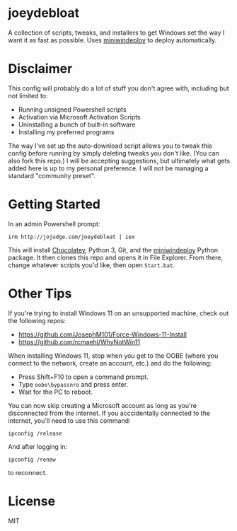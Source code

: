 # joeydebloat
A collection of scripts, tweaks, and installers to get Windows set the way I want it as fast as possible. Uses [miniwindeploy](https://github.com/heyjoeway/miniwindeploy) to deploy automatically.

# Disclaimer

This config will probably do a lot of stuff you don't agree with, including but not limited to:

- Running unsigned Powershell scripts
- Activation via Microsoft Activation Scripts
- Uninstalling a bunch of built-in software
- Installing my preferred programs

The way I've set up the auto-download script allows you to tweak this config before running by simply deleting tweaks you don't like. (You can also fork this repo.) I will be accepting suggestions, but ultimately what gets added here is up to my personal preference. I will not be managing a standard "community preset".

# Getting Started

In an admin Powershell prompt:
```
irm http://jojudge.com/joeydebloat | iex
```

This will install [Chocolatey](https://chocolatey.org/install), Python 3, Git, and the [miniwindeploy](https://github.com/heyjoeway/miniwindeploy) Python package. It then clones this repo and opens it in File Explorer. From there, change whatever scripts you'd like, then open `Start.bat`.

# Other Tips

If you're trying to install Windows 11 on an unsupported machine, check out the following repos:
- <https://github.com/JosephM101/Force-Windows-11-Install>
- <https://github.com/rcmaehl/WhyNotWin11>

When installing Windows 11, stop when you get to the OOBE (where you connect to the network, create an account, etc.) and do the following:

- Press Shift+F10 to open a command prompt.
- Type `oobe\bypassnro` and press enter.
- Wait for the PC to reboot.

You can now skip creating a Microsoft account as long as you're disconnected from the internet. If you acccidentally connected to the internet, you'll need to use this command:
```
ipconfig /release
```
And after logging in:
```
ipconfig /renew
```
to reconnect.

# License
MIT
